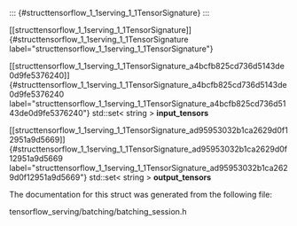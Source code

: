 ::: {#structtensorflow_1_1serving_1_1TensorSignature}
:::

[\[structtensorflow\_1\_1serving\_1\_1TensorSignature\]]{#structtensorflow_1_1serving_1_1TensorSignature
label="structtensorflow_1_1serving_1_1TensorSignature"}

[\[structtensorflow\_1\_1serving\_1\_1TensorSignature\_a4bcfb825cd736d5143de0d9fe5376240\]]{#structtensorflow_1_1serving_1_1TensorSignature_a4bcfb825cd736d5143de0d9fe5376240
label="structtensorflow_1_1serving_1_1TensorSignature_a4bcfb825cd736d5143de0d9fe5376240"}
std::set$<$ string $>$ **input\_tensors**

[\[structtensorflow\_1\_1serving\_1\_1TensorSignature\_ad95953032b1ca2629d0f12951a9d5669\]]{#structtensorflow_1_1serving_1_1TensorSignature_ad95953032b1ca2629d0f12951a9d5669
label="structtensorflow_1_1serving_1_1TensorSignature_ad95953032b1ca2629d0f12951a9d5669"}
std::set$<$ string $>$ **output\_tensors**

The documentation for this struct was generated from the following file:

tensorflow\_serving/batching/batching\_session.h
